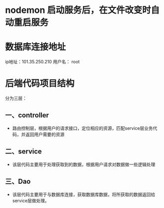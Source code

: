 
# nodemon 启动服务后，在文件改变时自动重启服务

# 数据库连接地址
  ip地址：101.35.250.210
  用户名： root

# 后端代码项目结构

  分为三层：
  ## 一、controller
  - 路由控制层，根据用户的请求接口，定位相应的资源，匹配service层业务代码，并返回用户需要的资源
  ## 二、service
  - 该层代码主要用于处理获取到的数据，根据用户请求对数据做一些逻辑处理
  ## 三、Dao
  - 该层代码主要用于与数据库连接，获取数据库数据，将所获取的数据返回给service层做处理。
